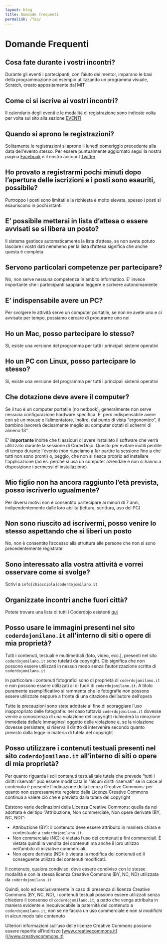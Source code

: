 ```yaml
---
layout: blog
title: Domande frequenti
permalink: /faq/
---
```

# Domande Frequenti

##  Cosa fate durante i vostri incontri?
Durante gli eventi i partecipanti, con l’aiuto dei mentor, imparano le basi della programmazione ad esempio utilizzando un programma visuale, Scratch, creato appositamente dal MIT

##  Come ci si iscrive ai vostri incontri?
Il calendario degli eventi e le modalità di registrazione sono indicate volta per volta sul sito alla sezione [EVENTI](/events-plan)

##  Quando si aprono le registrazioni?
Solitamente le registrazioni si aprono il lunedì pomeriggio precedente alla data dell'evento stesso. Per essere puntualmente aggiornato segui la nostra pagina [Facebook](https://www.facebook.com/CoderDojoMi/) o il nostro account [Twitter](https://twitter.com/coderdojomi)

##  Ho provato a registrarmi pochi minuti dopo l’apertura delle iscrizioni e i posti sono esauriti, possibile?
Purtroppo i posti sono limitati e la richiesta è molto elevata, spesso i posti si esauriscono in pochi istanti

##  E’ possibile mettersi in lista d’attesa o essere avvisati se si libera un posto?
Il sistema gestisce automaticamente la lista d’attesa, se non avete potuto lasciare i vostri dati nemmeno per la lista d’attesa significa che anche questa è completa

##  Servono particolari competenze per partecipare?
No, non serve nessuna competenza in ambito informatico. E’ invece importante che i partecipanti sappiano leggere e scrivere autonomamente

##  E’ indispensabile avere un PC?
Per svolgere le attività serve un computer portatile, se non ne avete uno e ci avvisate per tempo, possiamo cercare di procurarne uno noi

##  Ho un Mac, posso partecipare lo stesso?
Sì, esiste una versione del programma per tutti i principali sistemi operativi

##  Ho un PC con Linux, posso partecipare lo stesso?
Sì, esiste una versione del programma per tutti i principali sistemi operativi

##  Che dotazione deve avere il computer?
Se il tuo è un computer portatile (no netbook), generalmente non serve nessuna configurazione hardware specifica. E' però indispensabile avere con sè un mouse e l’alimentatore. Inoltre, dal punto di vista "ergonomico", il bambino lavorerà decisamente meglio su computer dotati di schermi di almeno 13”.

E'  **importante** inoltre che ti assicuri di avere installato il software che verrà utilizzato durante la sessione di CoderDojo. Questo per evitare inutili perdite di tempo durante l'evento (non riusciamo a far partire la sessione fino a che tutti non sono pronti) o, peggio, che non si riesca proprio ad installare l'applicazione (ad es. perché si usa un computer aziendale e non si hanno a disposizione i permessi di installazione)

##  Mio figlio non ha ancora raggiunto l’età prevista, posso iscriverlo ugualmente?
Per diversi motivi non è consentito partecipare ai minori di 7 anni, indipendentemente dalle loro abilità (lettura, scrittura, uso del PC)

##  Non sono riuscito ad iscrivermi, posso venire lo stesso aspettando che si liberi un posto
No, non è consentito l’accesso alla struttura alle persone che non si sono precedentemente registrate

##  Sono interessato alla vostra attività e vorrei osservare come si svolge?
Scrivi a `info[chiocciola]coderdojomilano.it`

##  Organizzate incontri anche fuori città?
Potete trovare una lista di tutti i Coderdojo esistenti [qui](https://coderdojo.com)

## Posso usare le immagini presenti nel sito `coderdojomilano.it` all’interno di siti o opere di mia proprietà?
Tutti i contenuti, testuali e multimediali (foto, video, ecc.), presenti nel sito `coderdojomilano.it` sono tutelati da copyright. Ciò significa che non possono essere utilizzati in nessun modo senza l’autorizzazione scritta di `coderdojomilano.it`

In particolare i contenuti fotografici sono di proprietà di `coderdojomilano.it` e non possono essere utilizzati al di fuori di `coderdojomilano.it`. A titolo puramente esemplificativo si rammenta che le fotografie non possono essere utilizzate neppure a fronte di una citazione dell’autore dell’opera

Tutte le precauzioni sono state adottate al fine di scoraggiare l’uso inappropriato delle fotografie: nel caso tuttavia `coderdojomilano.it` dovesse venire a conoscenza di una violazione del copyright richiederà la rimozione immediata della/e immagine/i oggetto della violazione e, se la violazione dovesse persistere, si riserva il diritto di intervenire secondo quanto previsto dalla legge in materia di tutela del copyright

## Posso utilizzare i contenuti testuali presenti nel sito `coderdojomilano.it` all’interno di siti o opere di mia proprietà?
Per quanto riguarda i soli contenuti testuali tale tutela che prevede “tutti i diritti riservati” può essere
modificata in “alcuni diritti riservati” se in calce al contenuto è presente l’indicazione della licenza Creative Commons: per quanto non espressamente regolato dalla Licenza Creative Commons continua a valere ciò che è previsto dalla tutela del copyright

Esistono varie declinazioni della Licenza Creative Commons: quella da noi adottata è del tipo “Attribuzione, Non commerciale, Non opere derivate (BY, NC, ND)”:

- Attribuzione (BY): il contenuto deve essere attribuito in maniera chiara e contestuale a `coderdojomilano.it`.
- Non commerciale (NC): è vietato l’uso dei contenuti a fini commerciali. È vietata quindi la vendita dei contenuti ma anche il loro utilizzo nell’ambito di iniziative commerciali.
- Non opere derivate  (ND): è vietata la modifica dei contenuti ed il conseguente utilizzo dei contenuti modificati.

Il contenuto, qualora condiviso, deve essere condiviso con le stesse modalità e con la stessa licenza Creative Commons (BY, NC, ND) utilizzata da `coderdojomilano.it`

Quindi, solo ed esclusivamente in caso di presenza di licenza Creative Commons (BY, NC, ND), i contenuti testuali possono essere utilizzati senza chiedere il consenso di `coderdojomilano.it`, a patto che venga attribuita in maniera evidente e inequivocabile la paternità del contenuto a `coderdojomilano.it`, non se ne faccia un uso commerciale e non si modifichi in alcun modo tale contenuto

Ulteriori informazioni sull’uso delle licenze Creative Commons possono essere reperite all’indirizzo [www.creativecommons.it](//www.creativecommons.it)
